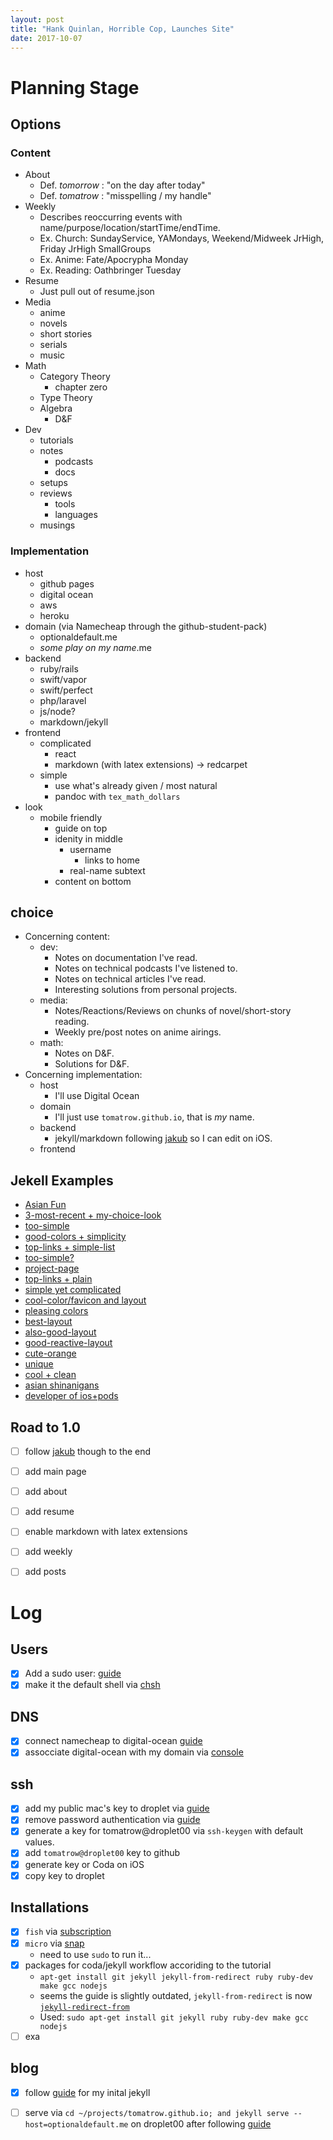 ```yaml
---
layout: post
title: "Hank Quinlan, Horrible Cop, Launches Site"
date: 2017-10-07
---
```


# Planning Stage

## Options 

### Content 

* About
    - Def. *tomorrow* : "on the day after today"
    - Def. *tomatrow* : "misspelling / my handle"
* Weekly
    - Describes reoccurring events with name/purpose/location/startTime/endTime. 
    + Ex. Church: SundayService, YAMondays, Weekend/Midweek JrHigh, Friday JrHigh SmallGroups
    + Ex. Anime: Fate/Apocrypha Monday 
    + Ex. Reading: Oathbringer Tuesday
* Resume
    - Just pull out of resume.json
* Media
    - anime 
    - novels 
    - short stories 
    - serials
    - music
* Math
    - Category Theory 
        + chapter zero
    - Type Theory 
    - Algebra
        + D&F
* Dev
    - tutorials
    - notes
        + podcasts
        + docs
    - setups 
    - reviews 
        + tools 
        + languages 
    - musings

### Implementation

* host
    - github pages
    - digital ocean 
    - aws
    - heroku
* domain (via Namecheap through the github-student-pack)
    - optionaldefault.me
    - *some play on my name*.me
* backend
    - ruby/rails
    - swift/vapor
    - swift/perfect
    - php/laravel
    - js/node?
    - markdown/jekyll
* frontend
    - complicated
        + react
        + markdown (with latex extensions) -> redcarpet
    - simple 
        + use what's already given / most natural 
        + pandoc with `tex_math_dollars`
* look
    - mobile friendly
        - guide on top
        - idenity in middle
            + username
                + links to home
            + real-name subtext
        - content on bottom 


## choice
* Concerning content: 
    - dev: 
        + Notes on documentation I've read.
        + Notes on technical podcasts I've listened to.
        + Notes on technical articles I've read.
        + Interesting solutions from personal projects.
    - media: 
        + Notes/Reactions/Reviews on chunks of novel/short-story reading. 
        + Weekly pre/post notes on anime airings.  
    - math:
        + Notes on D&F.
        + Solutions for D&F. 
* Concerning implementation: 
    - host
        + I'll use Digital Ocean
    - domain
        + I'll just use `tomatrow.github.io`, that is *my* name.
    - backend
        + jekyll/markdown following [jakub](http://jakub.fedyczak.net/post/editing-jekyll-site-on-ios/) so I can edit on iOS. 
    - frontend


## Jekell Examples 

* [Asian Fun](http://robotkang.cc/)
* [3-most-recent + my-choice-look](http://www.anilwadghule.com)
* [too-simple](http://thejqr.com)
* [good-colors + simplicity](https://tatey.com)
* [top-links + simple-list](http://jasonrudolph.com)
* [too-simple?](http://appden.com)
* [project-page](http://claudiob.github.io)
* [top-links + plain](http://olesenm.github.io)
* [simple yet complicated](http://zigzag.github.io)
* [cool-color/favicon and layout](http://alexbcoles.com)
* [pleasing colors](http://martinisoftware.com)
* [best-layout](https://ganesshkumar.com)
* [also-good-layout](https://www.windespair.com)
* [good-reactive-layout](https://lightrains.com)
* [cute-orange](https://imprashant.com)
* [unique](https://diegosc.com)
* [cool + clean](http://yateender.com)
* [asian shinanigans](http://daodaoliang.com)
* [developer of ios+pods](https://kaunteya.github.io)

## Road to 1.0

- [ ] follow [jakub](http://jakub.fedyczak.net/post/editing-jekyll-site-on-ios/) though to the end
- [ ] add main page 
- [ ] add about
- [ ] add resume 
- [ ] enable markdown with latex extensions 
- [ ] add weekly 
- [ ] add posts 




# Log

## Users
- [x] Add a sudo user: [guide](https://www.digitalocean.com/community/tutorials/how-to-create-a-sudo-user-on-ubuntu-quickstart)
- [x] make it the default shell via [chsh](https://askubuntu.com/a/87858)

## DNS
- [x] connect namecheap to digital-ocean [guide](https://www.digitalocean.com/community/tutorials/how-to-point-to-digitalocean-nameservers-from-common-domain-registrars#registrar-namecheap)
- [x] assocciate digital-ocean with my domain via [console](https://www.digitalocean.com/community/tutorials/how-to-set-up-a-host-name-with-digitalocean)

## ssh
- [x] add my public mac's key to droplet via [guide](https://www.digitalocean.com/community/tutorials/how-to-set-up-ssh-keys--2)
- [x] remove password authentication via [guide](https://www.digitalocean.com/community/tutorials/initial-server-setup-with-ubuntu-16-04)
- [x] generate a key for tomatrow@droplet00 via `ssh-keygen` with default values. 
- [x] add `tomatrow@droplet00` key to github
- [x] generate key or Coda on iOS
- [x] copy key to droplet

## Installations 
- [x] `fish` via [subscription](https://launchpad.net/~fish-shell/+archive/ubuntu/release-2)
- [x] `micro` via [snap](https://snapcraft.io)
    - need to use `sudo` to run it...
- [x] packages for coda/jekyll workflow accoriding to the tutorial 
    - `apt-get install git jekyll jekyll-from-redirect ruby ruby-dev make gcc nodejs`
    - seems the guide is slightly outdated, `jekyll-from-redirect` is now [`jekyll-redirect-from`](https://github.com/jekyll/jekyll-redirect-from)
    - Used: `sudo apt-get install git jekyll ruby ruby-dev make gcc nodejs`
- [ ] exa

## blog 
- [x] follow [guide](http://jmcglone.com/guides/github-pages/) for my inital jekyll
- [ ] serve via `cd ~/projects/tomatrow.github.io; and jekyll serve --host=optionaldefault.me` on droplet00 after following [guide](https://www.digitalocean.com/community/tutorials/how-to-set-up-a-jekyll-development-site-on-ubuntu-16-04) 

